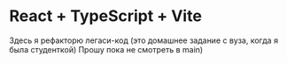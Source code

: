 # React + TypeScript + Vite
Здесь я рефакторю легаси-код (это домашнее задание с вуза, когда я была студенткой)
Прошу пока не смотреть в main)
```
